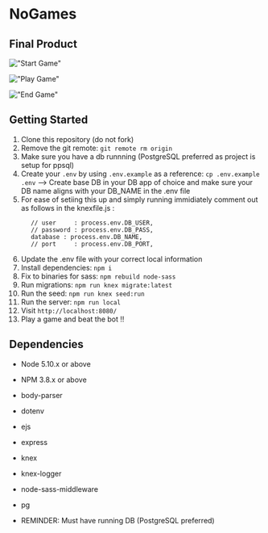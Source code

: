 # NoGames 

## Final Product 

!["Start Game"](https://github.com/Nschulz88/jungle-rails/blob/master/public/imgs/nogames_homepage_screenshot.png)

!["Play Game"]((https://github.com/Nschulz88/jungle-rails/blob/master/public/imgs/nogames_game_screenshot.png))

!["End Game"]((https://github.com/Nschulz88/jungle-rails/blob/master/public/imgs/nogames_endgame_screenshot.png))



## Getting Started

1. Clone this repository (do not fork)
2. Remove the git remote: `git remote rm origin`
3. Make sure you have a db runnning (PostgreSQL preferred as project is setup for ppsql)
4. Create your `.env` by using `.env.example` as a reference: `cp .env.example .env`
   --> Create base DB in your DB app of choice and make sure your DB name aligns with your DB_NAME in the .env file
5. For ease of setiing this up and simply running immidiately comment out as follows in the knexfile.js :
```       // host     : process.env.DB_HOST,
      // user     : process.env.DB_USER,
      // password : process.env.DB_PASS,
      database : process.env.DB_NAME,
      // port     : process.env.DB_PORT,
```
6. Update the .env file with your correct local information
7. Install dependencies: `npm i`
8. Fix to binaries for sass: `npm rebuild node-sass`
9. Run migrations: `npm run knex migrate:latest`
10. Run the seed: `npm run knex seed:run`
11. Run the server: `npm run local`
12. Visit `http://localhost:8080/`
13. Play a game and beat the bot !!




## Dependencies

- Node 5.10.x or above
- NPM 3.8.x or above
- body-parser
- dotenv
- ejs
- express
- knex
- knex-logger
- node-sass-middleware
- pg

- REMINDER: Must have running DB (PostgreSQL preferred)